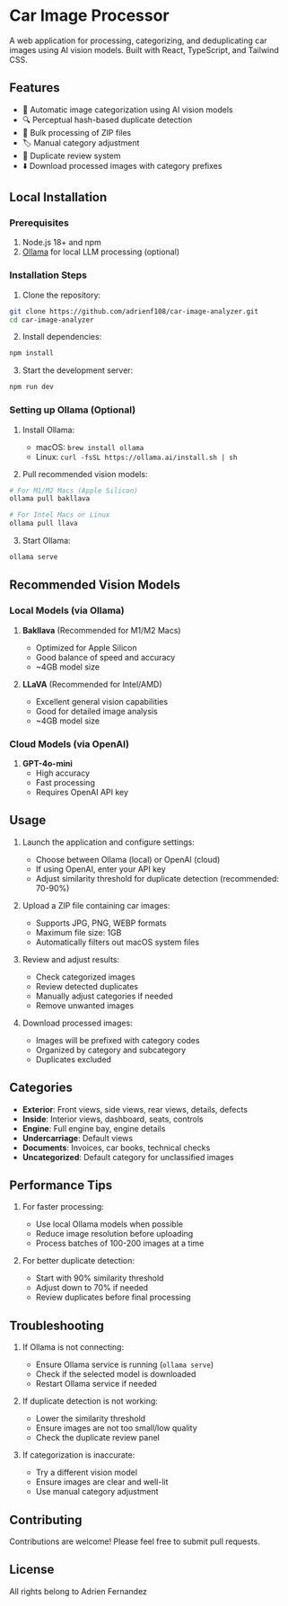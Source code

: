 # Car Image Processor

A web application for processing, categorizing, and deduplicating car images using AI vision models. Built with React, TypeScript, and Tailwind CSS.

## Features

- 🚗 Automatic image categorization using AI vision models
- 🔍 Perceptual hash-based duplicate detection
- 📁 Bulk processing of ZIP files
- 🏷️ Manual category adjustment
- 🔄 Duplicate review system
- ⬇️ Download processed images with category prefixes

## Local Installation

### Prerequisites

1. Node.js 18+ and npm
2. [Ollama](https://ollama.ai/) for local LLM processing (optional)

### Installation Steps

1. Clone the repository:

```bash
git clone https://github.com/adrienf108/car-image-analyzer.git
cd car-image-analyzer
```

2. Install dependencies:

```bash
npm install
```

3. Start the development server:

```bash
npm run dev
```

### Setting up Ollama (Optional)

1. Install Ollama:

   - macOS: `brew install ollama`
   - Linux: `curl -fsSL https://ollama.ai/install.sh | sh`

2. Pull recommended vision models:

```bash
# For M1/M2 Macs (Apple Silicon)
ollama pull bakllava

# For Intel Macs or Linux
ollama pull llava
```

3. Start Ollama:

```bash
ollama serve
```

## Recommended Vision Models

### Local Models (via Ollama)

1. **Bakllava** (Recommended for M1/M2 Macs)

   - Optimized for Apple Silicon
   - Good balance of speed and accuracy
   - ~4GB model size

2. **LLaVA** (Recommended for Intel/AMD)
   - Excellent general vision capabilities
   - Good for detailed image analysis
   - ~4GB model size

### Cloud Models (via OpenAI)

1. **GPT-4o-mini**
   - High accuracy
   - Fast processing
   - Requires OpenAI API key

## Usage

1. Launch the application and configure settings:

   - Choose between Ollama (local) or OpenAI (cloud)
   - If using OpenAI, enter your API key
   - Adjust similarity threshold for duplicate detection (recommended: 70-90%)

2. Upload a ZIP file containing car images:

   - Supports JPG, PNG, WEBP formats
   - Maximum file size: 1GB
   - Automatically filters out macOS system files

3. Review and adjust results:

   - Check categorized images
   - Review detected duplicates
   - Manually adjust categories if needed
   - Remove unwanted images

4. Download processed images:
   - Images will be prefixed with category codes
   - Organized by category and subcategory
   - Duplicates excluded

## Categories

- **Exterior**: Front views, side views, rear views, details, defects
- **Inside**: Interior views, dashboard, seats, controls
- **Engine**: Full engine bay, engine details
- **Undercarriage**: Default views
- **Documents**: Invoices, car books, technical checks
- **Uncategorized**: Default category for unclassified images

## Performance Tips

1. For faster processing:

   - Use local Ollama models when possible
   - Reduce image resolution before uploading
   - Process batches of 100-200 images at a time

2. For better duplicate detection:
   - Start with 90% similarity threshold
   - Adjust down to 70% if needed
   - Review duplicates before final processing

## Troubleshooting

1. If Ollama is not connecting:

   - Ensure Ollama service is running (`ollama serve`)
   - Check if the selected model is downloaded
   - Restart Ollama service if needed

2. If duplicate detection is not working:

   - Lower the similarity threshold
   - Ensure images are not too small/low quality
   - Check the duplicate review panel

3. If categorization is inaccurate:
   - Try a different vision model
   - Ensure images are clear and well-lit
   - Use manual category adjustment

## Contributing

Contributions are welcome! Please feel free to submit pull requests.

## License

All rights belong to Adrien Fernandez

